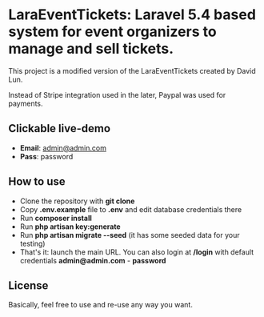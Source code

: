 # LaraEventTickets: Laravel 5.4 based system for event organizers to manage and sell tickets.

This project is a modified version of the LaraEventTickets created by David Lun.

Instead of Stripe integration used in the later, Paypal was used for payments.

## Clickable live-demo

- __Email__: admin@admin.com
- __Pass__: password


## How to use

- Clone the repository with __git clone__
- Copy __.env.example__ file to __.env__ and edit database credentials there
- Run __composer install__
- Run __php artisan key:generate__
- Run __php artisan migrate --seed__ (it has some seeded data for your testing)
- That's it: launch the main URL. You can also login at __/login__ with default credentials __admin@admin.com__ - __password__

## License

Basically, feel free to use and re-use any way you want.


